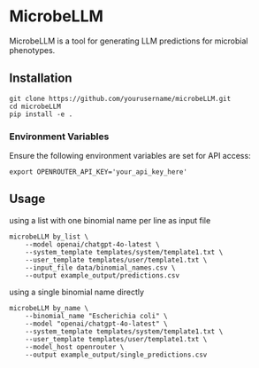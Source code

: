 # MicrobeLLM

MicrobeLLM is a tool for generating LLM predictions for microbial phenotypes.

## Installation

```
git clone https://github.com/yourusername/microbeLLM.git
cd microbeLLM
pip install -e .
```

### Environment Variables

Ensure the following environment variables are set for API access:

```
export OPENROUTER_API_KEY='your_api_key_here'
```

## Usage

using a list with one binomial name per line as input file

```
microbeLLM by_list \
    --model openai/chatgpt-4o-latest \
    --system_template templates/system/template1.txt \
    --user_template templates/user/template1.txt \
    --input_file data/binomial_names.csv \
    --output example_output/predictions.csv
```

using a single binomial name directly

```
microbeLLM by_name \
    --binomial_name "Escherichia coli" \
    --model "openai/chatgpt-4o-latest" \
    --system_template templates/system/template1.txt \
    --user_template templates/user/template1.txt \
    --model_host openrouter \
    --output example_output/single_predictions.csv
```
